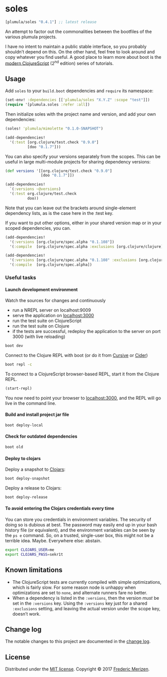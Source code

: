 # soles

[](dependency)
```clojure
[plumula/soles "0.4.1"] ;; latest release
```
[](/dependency)

An attempt to factor out the commonalities between the bootfiles of the various
plumula projects.

I have no intent to maintain a public stable interface, so you probably
shouldn’t depend on this. On the other hand, feel free to look around and copy
whatever you find useful. A good place to learn more about boot is the
[modern ClojureScript][modern-clojurescript] (2<sup>nd</sup> edition) series of
tutorials.

[modern-clojurescript]: https://github.com/magomimmo/modern-cljs


## Usage

Add `soles` to your `build.boot` dependencies and `require` its namespace:

```clj
(set-env! :dependencies [['plumula/soles "X.Y.Z" :scope "test"]])
(require '[plumula.soles :refer :all])
```

Then initialize soles with the project name and version, and add your own
dependencies:

```clj
(soles! 'plumula/mimolette "0.1.0-SNAPSHOT")

(add-dependencies!
  '(:test [org.clojure/test.check "0.9.0"]
          [doo "0.1.7"]))
```

You can also specify your versions separately from the scopes. This can be
useful in large multi-module projects for sharing dependency versions:
```clj
(def versions '[[org.clojure/test.check "0.9.0"]
                [doo "0.1.7"]])

(add-dependencies!
  `(:versions ~@versions)
  '(:test org.clojure/test.check
          doo))
```

Note that you can leave out the brackets around single-element dependency lists,
 as is the case here in the :test key.

If you want to put other options, either in your shared version map or in your
scoped dependencies, you can.

```clj
(add-dependencies!
  '(:versions [org.clojure/spec.alpha "0.1.108"])
  '(:compile  [org.clojure/spec.alpha :exclusions [org.clojure/clojure]])
```

```clj
(add-dependencies!
  '(:versions [org.clojure/spec.alpha "0.1.108" :exclusions [org.clojure/clojure]])
  '(:compile  [org.clojure/spec.alpha])
```


### Useful tasks

#### Launch development environment
Watch the sources for changes and continuously
- run a NREPL server on localhost:9009
- serve the application on [localhost:3000]
- run the test suite on ClojureScript
- run the test suite on Clojure
- if the tests are successful, redeploy the application to the server on port
  3000 (with live reloading)

```bash
boot dev
```

Connect to the Clojure REPL with boot (or do it from [Cursive][cursive-repl] or
[Cider][cider-repl])
```bash
boot repl -c
```

To connect to a ClojureScript browser-based REPL, start it from the Clojure REPL.
```clj
(start-repl)
```
You now need to point your browser to [localhost:3000], and the REPL will go
live in the command line.

[cider-repl]: https://github.com/boot-clj/boot/wiki/Cider-REPL
[cursive-repl]: https://cursive-ide.com/userguide/repl.html#remote-repls
[localhost:3000]: http://localhost:3000


#### Build and install project jar file
```bash
boot deploy-local
```


#### Check for outdated dependencies
```bash
boot old
```


#### Deploy to clojars

Deploy a snapshot to [Clojars]:
```bash
boot deploy-snapshot
```

Deploy a release to Clojars:
```bash
boot deploy-release
```

[Clojars]: https://clojars.org/


#### To avoid entering the Clojars credentials every time

You can store you credentials in environment variables. 
The security of doing so is dubious at best.
The password may easily end up in your bash history file (or equivalent), and
the environment variables can be seen by the `ps e` command.
So, on a trusted, single-user box, this might not be a terrible idea. Maybe.
Everywhere else: abstain.

```bash
export CLOJARS_USER=me
export CLOJARS_PASS=sekr1t
```


## Known limitations

- The ClojureScript tests are currently compiled with simple optimizations,
  which is fairly slow. For some reason node is unhappy when optimizations are
  set to `none`, and alternate runners fare no better.
- When a dependency is listed in the `:versions`, then the version _must_ be set
  in the `:versions` key. Using the `:versions` key just for a shared
  `:exclusions` setting, and leaving the actual version under the scope key,
  doesn’t work.


## Change log

The notable changes to this project are documented in the
[change log](CHANGELOG.md).


## License

Distributed under the [MIT license](LICENSE.txt).
Copyright &copy; 2017 [Frederic Merizen][frederic-merizen].

[frederic-merizen]: https://www.linkedin.com/in/fredericmerizen/
